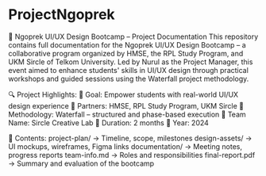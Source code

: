 # ProjectNgoprek
📁 Ngoprek UI/UX Design Bootcamp – Project Documentation
This repository contains full documentation for the Ngoprek UI/UX Design Bootcamp – a collaborative program organized by HMSE, the RPL Study Program, and UKM Sircle of Telkom University. Led by Nurul as the Project Manager, this event aimed to enhance students' skills in UI/UX design through practical workshops and guided sessions using the Waterfall project methodology.


🔍 Project Highlights:
🎯 Goal: Empower students with real-world UI/UX design experience
🤝 Partners: HMSE, RPL Study Program, UKM Sircle
🧠 Methodology: Waterfall – structured and phase-based execution
👥 Team Name: Sircle Creative Lab
📅 Duration: 2 months
📍 Year: 2024

📄 Contents:
project-plan/ → Timeline, scope, milestones
design-assets/ → UI mockups, wireframes, Figma links
documentation/ → Meeting notes, progress reports
team-info.md → Roles and responsibilities
final-report.pdf → Summary and evaluation of the bootcamp
